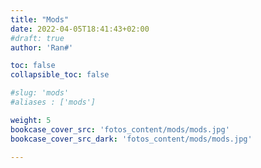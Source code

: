 ```yaml
---
title: "Mods"
date: 2022-04-05T18:41:43+02:00
#draft: true
author: 'Ran#'

toc: false
collapsible_toc: false

#slug: 'mods'
#aliases : ['mods']

weight: 5
bookcase_cover_src: 'fotos_content/mods/mods.jpg'
bookcase_cover_src_dark: 'fotos_content/mods/mods.jpg'

---
```

